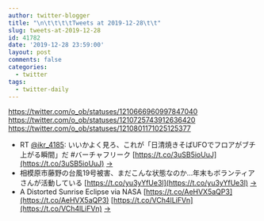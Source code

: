 ```yaml
---
author: twitter-blogger
title: "\n\t\t\t\tTweets at 2019-12-28\t\t"
slug: tweets-at-2019-12-28
id: 41782
date: '2019-12-28 23:59:00'
layout: post
comments: false
categories:
  - twitter
tags:
  - twitter-daily
---
```


https://twitter.com/o_ob/statuses/1210666960997847040 https://twitter.com/o_ob/statuses/1210725743912636420 https://twitter.com/o_ob/statuses/1210801171025125377  

*   RT [@ikr_4185](https://twitter.com/ikr_4185): いいかよく見ろ、これが「日清焼きそばUFOでフロアがブチ上がる瞬間」だ #バーチャフリーク [https://t.co/3uSB5ioUuJ](https://t.co/3uSB5ioUuJ) [->](https://twitter.com/o_ob/statuses/1210666960997847040)
*   相模原市藤野の台風19号被害、まだこんな状態なのか…年末もボランティアさんが活動している [https://t.co/yu3yYfUe3l](https://t.co/yu3yYfUe3l) [->](https://twitter.com/o_ob/statuses/1210725743912636420)
*   A Distorted Sunrise Eclipse via NASA [https://t.co/AeHVX5aQP3](https://t.co/AeHVX5aQP3) [https://t.co/VCh4lLiFVn](https://t.co/VCh4lLiFVn) [->](https://twitter.com/o_ob/statuses/1210801171025125377)